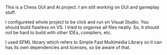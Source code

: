 This is a Chess GUI and AI project. I am still working on GUI and gameplay stuff.

I configureted whole project to be click and run on Visual Studio.
You should build flawless on VS. I tried to organise all files neatly.
So, it should not be hard to build with other IDEs, compilers, etc.

I used SFML library which refers to Simple Fast Multimedia Library so it can has its own dependencies and licenses,
so be aware of that.